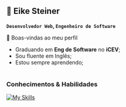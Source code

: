 ## 🚀 Eike Steiner

**`Desenvolvedor Web`, `Engenheiro de Software`**

 👋 Boas-vindas ao meu perfil
 
- Graduando em **Eng de Software** no **iCEV**; 
- Sou fluente em Inglês;
- Estou sempre aprendendo;

#

### Conhecimentos & Habilidades

[![My Skills](https://skillicons.dev/icons?i=html,css,java)]()

<!--
**eikesteiner/eikesteiner** is a ✨ _special_ ✨ repository because its `README.md` (this file) appears on your GitHub profile.

Here are some ideas to get you started:

- 🔭 I’m currently working on ...
- 🌱 I’m currently learning ...
- 👯 I’m looking to collaborate on ...
- 🤔 I’m looking for help with ...
- 💬 Ask me about ...
- 📫 How to reach me: ...
- 😄 Pronouns: ...
- ⚡ Fun fact: ...
-->
